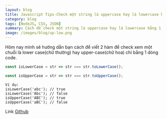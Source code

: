 ```yaml
---
layout: blog
title: Javascript Tips-Check một string là uppercase hay là lowercase bằng 1 dòng code
category: blog
tags: [NodeJS, CSV, JSON]
summary: Cách để check một string là uppercase hay là lowercase bằng 1 dòng code
image: /images/blog/up-low.png
---
```

Hôm nay mình sẽ hướng dẫn bạn cách để viết 2 hàm để check xem một chuỗi là lower case(chữ thường) hay upper-case(chữ hoa) chỉ bằng 1 dòng code.

```javascript
const isLowerCase = str => str === str.toLowerCase();
```
```javascript
const isUpperCase = str => str === str.toUpperCase();
```

```
Ví dụ:
isLowerCase('abc'); // true
isLowerCase('Abc'); // false
isUpperCase('ABC'); // true
isUpperCase('aBC'); // false
```

Link [Github](https://github.com/tokyoshare/awsome_nodejs)

